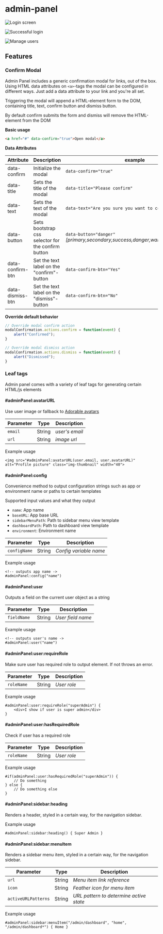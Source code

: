# admin-panel

![Login screen](https://user-images.githubusercontent.com/944158/63353860-b0fc1580-c363-11e9-881c-fec19874b4c0.png)

![Successful login](https://user-images.githubusercontent.com/944158/63353912-cbce8a00-c363-11e9-9e06-c3856da5410e.png)

![Manage users](https://user-images.githubusercontent.com/944158/63353941-ddb02d00-c363-11e9-94ee-1411ae102645.png)

## Features

### Confirm Modal

Admin Panel includes a generic confirmation modal for links, out of the box. Using HTML data attributes on `<a>`-tags the modal can be configured in different ways. Just add a data attribute to your link and you're all set.

Triggering the modal will append a HTML-element form to the DOM, containing title, text, confirm button and dismiss button.

By default confirm submits the form and dismiss will remove the HTML-element from the DOM

**Basic usage**

```HTML
<a href="#" data-confirm="true">Open modal</a>
```

**Data Attributes**

|Attribute|Description|example|
|---------|-----------|-------|
|data-confirm|Initialize the modal|`data-confirm="true"`|
|data-title|Sets the title of the modal|`data-title="Please confirm"`|
|data-text|Sets the text of the modal|`data-text="Are you sure you want to continue?"`|
|data-button|Sets bootstrap css selector for the confirm button|`data-button="danger"` _[primary,secondary,success,danger,warning,info,light,dark]_|
|data-confirm-btn|Set the text label on the "confirm"-button|`data-confirm-btn="Yes"`|
|data-dismiss-btn|Set the text label on the "dismiss"-button|`data-confirm-btn="No"`|

**Override default behavior**

```javascript
// Override modal confirm action
modalConfirmation.actions.confirm = function(event) {
    alert("Confirmed");
}

// Overríde modal dismiss action
modalConfirmation.actions.dismiss = function(event) {
    alert("Dismissed");
}
```

### Leaf tags

Admin panel comes with a variety of leaf tags for generating certain HTML/js elements

#### #adminPanel:avatarURL
Use user image or fallback to [Adorable avatars](http://avatars.adorable.io/)

|Parameter|Type|Description|
|---------|----|-----------|
|`email`|String| _user's email_|
|`url`|String|_image url_|

Example usage
```
<img src="#adminPanel:avatarURL(user.email, user.avatarURL)" alt="Profile picture" class="img-thumbnail" width="40">
```

#### #adminPanel:config
Convenience method to output configuration strings such as app or environment name or paths to certain templates

Supported input values and what they output

 - `name`: App name
 - `baseURL`: App base URL
 - `sidebarMenuPath`: Path to sidebar menu view template
 - `dashboardPath`: Path to dashboard view template
 - `environment`: Environment name

|Parameter|Type|Description|
|---------|----|-----------|
|`configName`|String| _Config variable name_|

Example usage
```
<!-- outputs app name ->
#adminPanel:config("name")
```

#### #adminPanel:user
Outputs a field on the current user object as a string

|Parameter|Type|Description|
|---------|----|-----------|
|`fieldName`|String| _User field name_|

Example usage
```
<!-- outputs user's name ->
#adminPanel:user("name")
```

#### #adminPanel:user:requireRole
Make sure user has required role to output element. If not throws an error.

|Parameter|Type|Description|
|---------|----|-----------|
|`roleName`|String| _User role_|

Example usage
```
#adminPanel:user:requireRole("superAdmin") {
    <div>I show if user is super admin</div>
}
```

#### #adminPanel:user:hasRequiredRole
Check if user has a required role

|Parameter|Type|Description|
|---------|----|-----------|
|`roleName`|String| _User role_|

Example usage
```
#if(adminPanel:user:hasRequiredRole("superAdmin")) {
    // Do something
} else {
    // Do something else
}
```

#### #adminPanel:sidebar:heading
Renders a header, styled in a certain way, for the navigation sidebar.

Example usage
```
#adminPanel:sidebar:heading() { Super Admin }
```

#### #adminPanel:sidebar:menuItem
Renders a sidebar menu item, styled in a certain way, for the navigation sidebar.

|Parameter|Type|Description|
|---------|----|-----------|
|`url`|String| _Menu item link reference_|
|`icon`|String| _Feather icon for menu item_|
|`activeURLPatterns`|String| _URL pattern to determine active state_|

Example usage
```
#adminPanel:sidebar:menuItem("/admin/dashboard", "home", "/admin/dashboard*") { Home }
```
